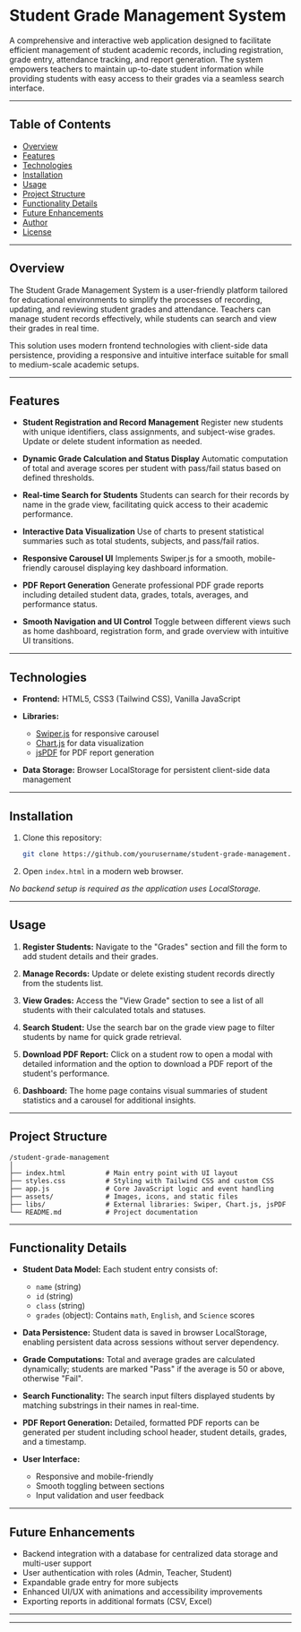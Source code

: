 

# Student Grade Management System

A comprehensive and interactive web application designed to facilitate efficient management of student academic records, including registration, grade entry, attendance tracking, and report generation. The system empowers teachers to maintain up-to-date student information while providing students with easy access to their grades via a seamless search interface.

---

## Table of Contents

* [Overview](#overview)
* [Features](#features)
* [Technologies](#technologies)
* [Installation](#installation)
* [Usage](#usage)
* [Project Structure](#project-structure)
* [Functionality Details](#functionality-details)
* [Future Enhancements](#future-enhancements)
* [Author](#author)
* [License](#license)

---

## Overview

The Student Grade Management System is a user-friendly platform tailored for educational environments to simplify the processes of recording, updating, and reviewing student grades and attendance. Teachers can manage student records effectively, while students can search and view their grades in real time.

This solution uses modern frontend technologies with client-side data persistence, providing a responsive and intuitive interface suitable for small to medium-scale academic setups.

---

## Features

* **Student Registration and Record Management**
  Register new students with unique identifiers, class assignments, and subject-wise grades. Update or delete student information as needed.

* **Dynamic Grade Calculation and Status Display**
  Automatic computation of total and average scores per student with pass/fail status based on defined thresholds.

* **Real-time Search for Students**
  Students can search for their records by name in the grade view, facilitating quick access to their academic performance.

* **Interactive Data Visualization**
  Use of charts to present statistical summaries such as total students, subjects, and pass/fail ratios.

* **Responsive Carousel UI**
  Implements Swiper.js for a smooth, mobile-friendly carousel displaying key dashboard information.

* **PDF Report Generation**
  Generate professional PDF grade reports including detailed student data, grades, totals, averages, and performance status.

* **Smooth Navigation and UI Control**
  Toggle between different views such as home dashboard, registration form, and grade overview with intuitive UI transitions.

---

## Technologies

* **Frontend:** HTML5, CSS3 (Tailwind CSS), Vanilla JavaScript
* **Libraries:**

  * [Swiper.js](https://swiperjs.com/) for responsive carousel
  * [Chart.js](https://www.chartjs.org/) for data visualization
  * [jsPDF](https://github.com/parallax/jsPDF) for PDF report generation
* **Data Storage:** Browser LocalStorage for persistent client-side data management

---

## Installation

1. Clone this repository:

   ```bash
   git clone https://github.com/yourusername/student-grade-management.git
   ```

2. Open `index.html` in a modern web browser.

*No backend setup is required as the application uses LocalStorage.*

---

## Usage

1. **Register Students:**
   Navigate to the "Grades" section and fill the form to add student details and their grades.

2. **Manage Records:**
   Update or delete existing student records directly from the students list.

3. **View Grades:**
   Access the "View Grade" section to see a list of all students with their calculated totals and statuses.

4. **Search Student:**
   Use the search bar on the grade view page to filter students by name for quick grade retrieval.

5. **Download PDF Report:**
   Click on a student row to open a modal with detailed information and the option to download a PDF report of the student's performance.

6. **Dashboard:**
   The home page contains visual summaries of student statistics and a carousel for additional insights.

---

## Project Structure

```
/student-grade-management
│
├── index.html          # Main entry point with UI layout
├── styles.css          # Styling with Tailwind CSS and custom CSS
├── app.js              # Core JavaScript logic and event handling
├── assets/             # Images, icons, and static files
├── libs/               # External libraries: Swiper, Chart.js, jsPDF
└── README.md           # Project documentation
```

---

## Functionality Details

* **Student Data Model:**
  Each student entry consists of:

  * `name` (string)
  * `id` (string)
  * `class` (string)
  * `grades` (object): Contains `math`, `English`, and `Science` scores

* **Data Persistence:**
  Student data is saved in browser LocalStorage, enabling persistent data across sessions without server dependency.

* **Grade Computations:**
  Total and average grades are calculated dynamically; students are marked "Pass" if the average is 50 or above, otherwise "Fail".

* **Search Functionality:**
  The search input filters displayed students by matching substrings in their names in real-time.

* **PDF Report Generation:**
  Detailed, formatted PDF reports can be generated per student including school header, student details, grades, and a timestamp.

* **User Interface:**

  * Responsive and mobile-friendly
  * Smooth toggling between sections
  * Input validation and user feedback

---

## Future Enhancements

* Backend integration with a database for centralized data storage and multi-user support
* User authentication with roles (Admin, Teacher, Student)
* Expandable grade entry for more subjects
* Enhanced UI/UX with animations and accessibility improvements
* Exporting reports in additional formats (CSV, Excel)

---


---

